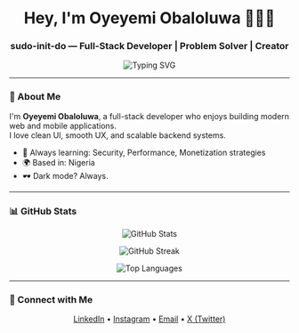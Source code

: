 <h1 align="center">Hey, I'm Oyeyemi Obaloluwa 👨🏾‍💻</h1>
<h3 align="center">sudo-init-do — Full-Stack Developer | Problem Solver | Creator</h3>

<p align="center">
  <img src="https://readme-typing-svg.demolab.com?font=Fira+Code&pause=1000&color=00FF00&center=true&vCenter=true&width=440&lines=$+Hey,+sudo-init-do+here" alt="Typing SVG" />
</p>

---

### 🔎 About Me

I'm **Oyeyemi Obaloluwa**, a full-stack developer who enjoys building modern web and mobile applications.  
I love clean UI, smooth UX, and scalable backend systems.  

- 🧠 Always learning: Security, Performance, Monetization strategies  
- 🌍 Based in: Nigeria  
- 🕶 Dark mode? Always.

---

### 📊 GitHub Stats

<p align="center">
  <img src="https://github-readme-stats.vercel.app/api?username=sudo-init-do&show_icons=true&theme=github_dark&hide_border=true" alt="GitHub Stats" />
</p>
<p align="center">
  <img src="https://streak-stats.demolab.com?user=sudo-init-do&theme=dark&hide_border=true" alt="GitHub Streak" />
</p>
<p align="center">
  <img src="https://github-readme-stats.vercel.app/api/top-langs/?username=sudo-init-do&layout=compact&theme=github_dark&hide_border=true" alt="Top Languages" />
</p>

---

### 🤝 Connect with Me

<p align="center">
  <a href="https://linkedin.com/in/obaloluwa-oyeyemi" target="_blank">LinkedIn</a> • 
  <a href="https://instagram.com/sudo.init.do" target="_blank">Instagram</a> • 
  <a href="mailto:oyeyemiobaloluwa311@gmail.com">Email</a> • 
  <a href="https://x.com/SecuredbyOba_" target="_blank">X (Twitter)</a>
</p>
